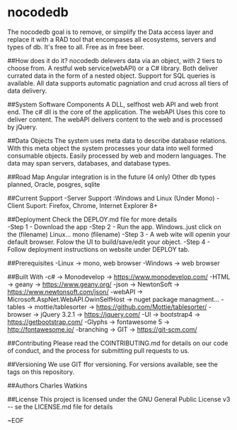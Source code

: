 # nocodedb

The nocodedb goal is to remove, or simplify the Data access layer and replace it with a RAD tool that encompases all ecosystems, servers and types of db.  It's free to all. Free as in free beer.


##How does it do it?
 nocodedb delevers data via an object, with 2 tiers to choose from. A restful web service(webAPI) or a C# library. Both deliver currated data in the form of a nested object. Support for SQL queries is available. All data supports automatic pagniation and crud across all tiers of data delivery.


##System Software Components 
A DLL, selfhost web API and web front end.
The c# dll is the core of the application.
The webAPI Uses this core to deliver content.
The webAPI delivers content to the web and is processed by jQuery.


##Data Objects
The system uses meta data to describe database relations. With this meta object the system processes your data into well formed consumable objects. Easily processed by web and modern languages. The data may span servers, databases, and database types.


##Road Map
Angular integration is in the future (4 only)
Other db types planned, Oracle, posgres, sqlite


##Current Support
-Server Support :Windows and Linux (Under Mono)
-Client Suport: Firefox, Chrome, Internet Explorer 8+


##Deployment
Check the DEPLOY.md file for more details   
-Step 1 -  Download the app
-Step 2 -  Run the app. Windows..just click on the (filename) Linux... mono (filename)
-Step 3 -  A web wite will openin your default browser. Folow the UI to build/save/edit your object.
-Step 4 -  Follow deployment instructions on website under DEPLOY tab.


##Prerequisites
-Linux   -> mono, web browser
-Windows -> web browser


##Built With
-c#        -> Monodevelop                          -> https://www.monodevelop.com/
-HTML      -> geany                                -> https://www.geany.org/
-json      -> NewtonSoft                           -> https://www.newtonsoft.com/json/
-webAPI    -> Microsoft.AspNet.WebAPI.OwinSelfHost -> nuget package managment...
-tables    -> mottie/tablesorter                   -> https://github.com/Mottie/tablesorter/
-browser   -> jQuery 3.2.1                         -> https://jquery.com/
-UI        -> bootstrap4                           -> https://getbootstrap.com/
-Glyphs    -> fontawesome 5                        -> http://fontawesome.io/
-branching -> GIT                                  -> https://git-scm.com/


##Contributing
Please read the COINTRIBUTING.md for details on our code of conduct, and the process for submitting pull requests to us.


##Versioning
We use GIT ffor versioning. For versions available, see the tags on this repository.


##Authors
Charles Watkins


##License
This project is licensed under the GNU General Public License v3 -- se the LICENSE.md file for details



~EOF
